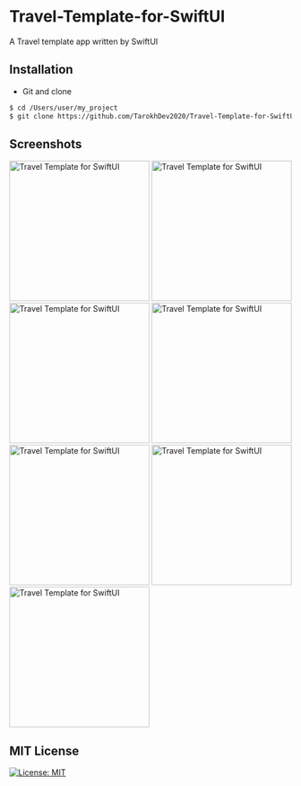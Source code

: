 # Travel-Template-for-SwiftUI
A Travel template app written by SwiftUI

## Installation ##
* Git and clone <br/>
```bash
$ cd /Users/user/my_project
$ git clone https://github.com/TarokhDev2020/Travel-Template-for-SwiftUI.git
```

## Screenshots ##
<img src="https://user-images.githubusercontent.com/72879576/96474295-86e00500-123f-11eb-9dc5-693128a6914f.png" alt="Travel Template for SwiftUI" width="250"/>
<img src="https://user-images.githubusercontent.com/72879576/96474302-89425f00-123f-11eb-9abc-a80d641bfd4c.png" alt="Travel Template for SwiftUI" width="250"/>
<img src="https://user-images.githubusercontent.com/72879576/96474327-8fd0d680-123f-11eb-980d-747d26e3b71e.png" alt="Travel Template for SwiftUI" width="250"/>
<img src="https://user-images.githubusercontent.com/72879576/96474335-92333080-123f-11eb-9e2a-c309880bc095.png" alt="Travel Template for SwiftUI" width="250"/>
<img src="https://user-images.githubusercontent.com/72879576/96474350-952e2100-123f-11eb-8b69-e1c273caca51.png" alt="Travel Template for SwiftUI" width="250"/>
<img src="https://user-images.githubusercontent.com/72879576/96474363-97907b00-123f-11eb-886c-e33477d6b996.png" alt="Travel Template for SwiftUI" width="250"/>
<img src="https://user-images.githubusercontent.com/72879576/96474422-a6772d80-123f-11eb-880b-34109329ee58.png" alt="Travel Template for SwiftUI" width="250"/>


## MIT License ##
[![License: MIT](https://img.shields.io/badge/License-MIT-yellow.svg)](https://opensource.org/licenses/MIT)

